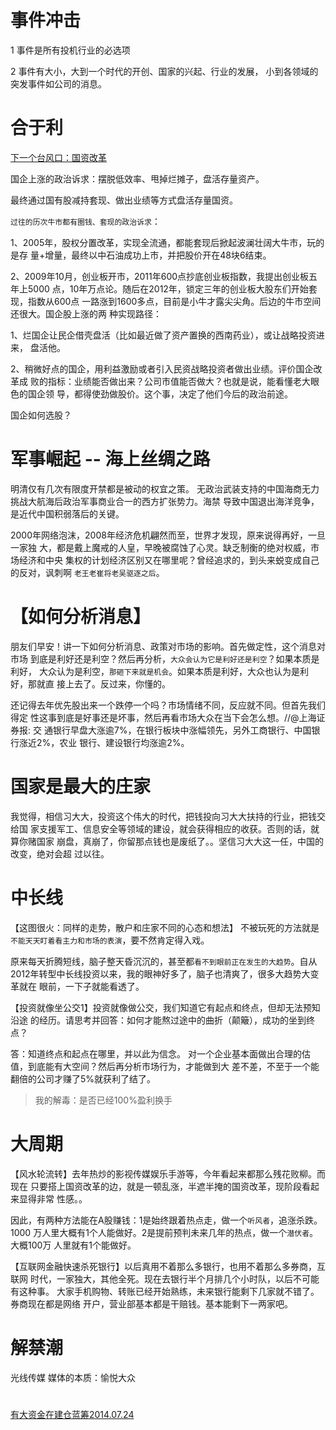 # 事件冲击 

  1 事件是所有投机行业的必选项

  2 事件有大小，大到一个时代的开创、国家的兴起、行业的发展，
    小到各领域的突发事件如公司的消息。
    [](http://weibo.com/peterlinqi)

# 合于利

  [下一个台风口：国资改革](http://weibo.com/p/1001593744294207930916)

  国企上涨的政治诉求：摆脱低效率、甩掉烂摊子，盘活存量资产。

  最终通过国有股减持套现、做出业绩等方式盘活存量国资。

  `过往的历次牛市都有圈钱、套现的政治诉求`：

  1、2005年，股权分置改革，实现全流通，都能套现后掀起波澜壮阔大牛市，玩的是存
  量+增量，最终以中石油成功上市，并把股价开在48块6结束。

  2、2009年10月，创业板开市，2011年600点抄底创业板指数，我提出创业板五年上5000
  点，10年万点论。随后在2012年，锁定三年的创业板大股东们开始套现，指数从600点
  一路涨到1600多点，目前是小牛才露尖尖角。后边的牛市空间还很大。国企股上涨的两
  种实现路径：

  1、烂国企让民企借壳盘活（比如最近做了资产置换的西南药业），或让战略投资进来，
  盘活他。

  2、稍微好点的国企，用利益激励或者引入民资战略投资者做出业绩。评价国企改革成
  败的指标：业绩能否做出来？公司市值能否做大？也就是说，能看懂老大眼色的国企领
  导，都得使劲做股价。这个事，决定了他们今后的政治前途。

  国企如何选股？

# 军事崛起 -- 海上丝绸之路

  明清仅有几次有限度开禁都是被动的权宜之策。
  无政治武装支持的中国海商无力挑战大航海后政治军事商业合一的西方扩张势力。海禁
  导致中国退出海洋竞争，是近代中国积弱落后的关键。

  2000年网络泡沫，2008年经济危机翩然而至，世界才发现，原来说得再好，一旦一家独
  大，都是戴上魔戒的人皇，早晚被腐蚀了心灵。缺乏制衡的绝对权威，市场经济和中央
  集权的计划经济区别又在哪里呢？曾经追求的，到头来蜕变成自己的反对，讽刺啊
  `老王老崔将老吴驱逐之后`。

# 【如何分析消息】

  朋友们早安！讲一下如何分析消息、政策对市场的影响。首先做定性，这个消息对市场
  到底是利好还是利空？然后再分析，`大众会认为它是利好还是利空`？如果本质是利好，
  大众认为是利空，`那砸下来就是机会`。如果本质是利好，大众也认为是利好，那就直
  接上去了。反过来，你懂的。

  还记得去年优先股出来一个跌停一个吗？市场情绪不同，反应就不同。但首先我们得定
  性这事到底是好事还是坏事，然后再看市场大众在当下会怎么想。//@上海证券报: 交
  通银行早盘大涨逾7%，在银行板块中涨幅领先，另外工商银行、中国银行涨近2%，农业
  银行、建设银行均涨逾2%。

# 国家是最大的庄家

  我觉得，相信习大大，投资这个伟大的时代，把钱投向习大大扶持的行业，把钱交给国
  家支援军工、信息安全等领域的建设，就会获得相应的收获。否则的话，就算你赌国家
  崩盘，真崩了，你留那点钱也是废纸了。。坚信习大大这一任，中国的改变，绝对会超
  过以往。

# 中长线

  【这图很火：同样的走势，散户和庄家不同的心态和想法】
  不被玩死的方法就是`不能天天盯着看主力和市场的表演`，要不然肯定得入戏。

  原来每天折腾短线，脑子整天昏沉沉的，甚至都`看不到眼前正在发生的大趋势`。自从
  2012年转型中长线投资以来，我的眼神好多了，脑子也清爽了，很多大趋势大变革就在
  眼前，一下子就能看透了。

  【投资就像坐公交1】投资就像做公交，我们知道它有起点和终点，但却无法预知沿途
  的经历。请思考并回答：如何才能熬过途中的曲折（颠簸），成功的坐到终点？

  答：知道终点和起点在哪里，并以此为信念。
  对一个企业基本面做出合理的估值，到底能有大空间？然后再分析市场行为，才能做到大
  差不差，不至于一个能翻倍的公司才赚了5%就获利了结了。

  > 我的解毒：是否已经100%盈利换手

# 大周期

  【风水轮流转】去年热炒的影视传媒娱乐手游等，今年看起来都那么残花败柳。而现在
  只要搭上国资改革的边，就是一顿乱涨，半遮半掩的国资改革，现阶段看起来显得非常
  性感。。

  因此，有两种方法能在A股赚钱：1是始终跟着热点走，做一个`听风者`，追涨杀跌。1000
  万人里大概有1个人能做好。2是提前预判未来几年的热点，做一个`潜伏者`。大概100万
  人里就有1个能做好。

  【互联网金融快速杀死银行】以后真用不着那么多银行，也用不着那么多券商，互联网
  时代，一家独大，其他全死。现在去银行半个月排几个小时队，以后不可能有这种事。
  大家手机购物、转账已经开始熟练，未来银行能剩下几家就不错了。券商现在都是网络
  开户，营业部基本都是干赔钱。基本能剩下一两家吧。

# 解禁潮

  光线传媒
  媒体的本质：愉悦大众

# 
  [有大资金在建仓蓝筹2014.07.24](http://weibo.com/p/1001603735777463944651)

